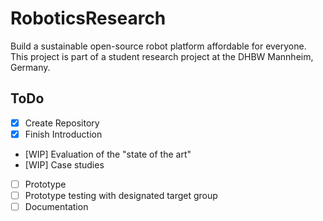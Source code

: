 RoboticsResearch
================

Build a sustainable open-source robot platform affordable for everyone. This project is part of a student research project at the DHBW Mannheim, Germany.

ToDo
----

- [x] Create Repository 
- [X] Finish Introduction
- [WIP] Evaluation of the "state of the art"
- [WIP] Case studies
- [ ] Prototype 
- [ ] Prototype testing with designated target group
- [ ] Documentation
